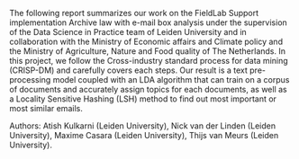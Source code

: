 The following report summarizes our work on the FieldLab Support implementation Archive law with e-mail box analysis under the supervision of the Data Science in Practice team of Leiden University and in collaboration with the Ministry of Economic affairs and Climate policy and the Ministry of Agriculture, Nature and Food quality of The Netherlands. In this project, we follow the Cross-industry standard process for data mining (CRISP-DM) and carefully covers each steps. Our result is a text pre-processing model coupled with an LDA algorithm that can train on a corpus of documents and accurately assign topics for each documents, as well as a Locality Sensitive Hashing (LSH) method to find out most important or most similar emails.

Authors: Atish Kulkarni (Leiden University), Nick van der Linden (Leiden University), Maxime Casara (Leiden University), Thijs van Meurs (Leiden University).
